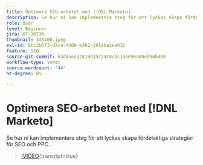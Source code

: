```yaml
---
title: Optimera SEO-arbetet med [!DNL Marketo]
description: Se hur ni kan implementera steg för att lyckas skapa fördelaktiga strategier för SEO och PPC.
role: User
level: Beginner
jira: KT-10730
thumbnail: 345400.jpeg
exl-id: 9bc2b6f3-d2ca-4408-b482-1914ba2ea01b
feature: SEO
source-git-commit: 63d4aea1c818d35724c0cdc14e69ea00eb06b4a0
workflow-type: tm+mt
source-wordcount: '44'
ht-degree: 0%

---
```


# Optimera SEO-arbetet med [!DNL Marketo]

Se hur ni kan implementera steg för att lyckas skapa fördelaktiga strategier för SEO och PPC.

>[!VIDEO](https://video.tv.adobe.com/v/345400/?quality=12&learn=on){trancript=true}
